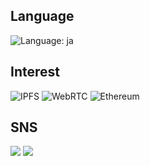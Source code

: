 ## Language

![Language: ja](https://img.shields.io/badge/lang-ja-blue)

## Interest

![IPFS](https://img.shields.io/static/v1?style=for-the-badge&message=IPFS&color=222222&logo=IPFS&logoColor=65C2CB&label=)
![WebRTC](https://img.shields.io/static/v1?style=for-the-badge&message=WebRTC&color=333333&logo=WebRTC&logoColor=FFFFFF&label=)
![Ethereum](https://img.shields.io/static/v1?style=for-the-badge&message=Ethereum&color=3C3C3D&logo=Ethereum&logoColor=FFFFFF&label=)

<!-- https://github.com/progfay/shields-with-icon/blob/master/README.md -->

## SNS

<p>
  
  
</p>
<p>

  <a href="https://staging.bsky.app/profile/nc163.org" target="_blank"><img src="https://img.shields.io/badge/nc163.org-gray?label=bluesky&labelColor=blue"></a>
  <a href="https://bookmeter.com/users/593986" target="_blank"><img src="https://img.shields.io/badge/ysn%F0%9F%90%B0-gray?label=%E8%AA%AD%E6%9B%B8%E3%83%A1%E3%83%BC%E3%82%BF%E3%83%BC&labelColor=darkgreen"></a>


</p>
